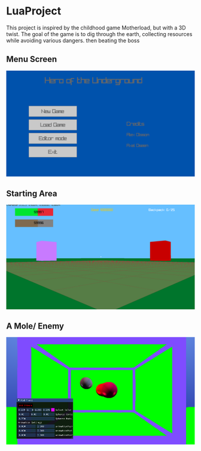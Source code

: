 # LuaProject 

This project is inspired by the childhood game Motherload, but with a 3D twist. The goal of the game is to dig through the earth, collecting resources while avoiding various dangers. then beating the boss  

## Menu Screen
![Alt Text](https://github.com/fortiks/LuaGameWithAlex/blob/master/luaScreen.png)

## Starting Area 
![Alt Text](https://github.com/fortiks/LuaGameWithAlex/blob/master/LuaGame1.png)

## A Mole/ Enemy
![Alt Text](https://github.com/fortiks/3D-metaballs/blob/master/Metaballs.png)
